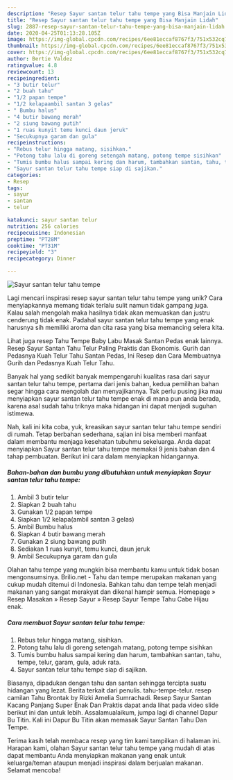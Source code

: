 ```yaml
---
description: "Resep Sayur santan telur tahu tempe yang Bisa Manjain Lidah"
title: "Resep Sayur santan telur tahu tempe yang Bisa Manjain Lidah"
slug: 2887-resep-sayur-santan-telur-tahu-tempe-yang-bisa-manjain-lidah
date: 2020-04-25T01:13:28.105Z
image: https://img-global.cpcdn.com/recipes/6ee81eccaf8767f3/751x532cq70/sayur-santan-telur-tahu-tempe-foto-resep-utama.jpg
thumbnail: https://img-global.cpcdn.com/recipes/6ee81eccaf8767f3/751x532cq70/sayur-santan-telur-tahu-tempe-foto-resep-utama.jpg
cover: https://img-global.cpcdn.com/recipes/6ee81eccaf8767f3/751x532cq70/sayur-santan-telur-tahu-tempe-foto-resep-utama.jpg
author: Bertie Valdez
ratingvalue: 4.8
reviewcount: 13
recipeingredient:
- "3 butir telur"
- "2 buah tahu"
- "1/2 papan tempe"
- "1/2 kelapaambil santan 3 gelas"
- " Bumbu halus"
- "4 butir bawang merah"
- "2 siung bawang putih"
- "1 ruas kunyit temu kunci daun jeruk"
- "Secukupnya garam dan gula"
recipeinstructions:
- "Rebus telur hingga matang, sisihkan."
- "Potong tahu lalu di goreng setengah matang, potong tempe sisihkan"
- "Tumis bumbu halus sampai kering dan harum, tambahkan santan, tahu, tempe, telur, garam, gula, aduk rata."
- "Sayur santan telur tahu tempe siap di sajikan."
categories:
- Resep
tags:
- sayur
- santan
- telur

katakunci: sayur santan telur 
nutrition: 256 calories
recipecuisine: Indonesian
preptime: "PT28M"
cooktime: "PT31M"
recipeyield: "3"
recipecategory: Dinner

---
```



![Sayur santan telur tahu tempe](https://img-global.cpcdn.com/recipes/6ee81eccaf8767f3/751x532cq70/sayur-santan-telur-tahu-tempe-foto-resep-utama.jpg)

Lagi mencari inspirasi resep sayur santan telur tahu tempe yang unik? Cara menyiapkannya memang tidak terlalu sulit namun tidak gampang juga. Kalau salah mengolah maka hasilnya tidak akan memuaskan dan justru cenderung tidak enak. Padahal sayur santan telur tahu tempe yang enak harusnya sih memiliki aroma dan cita rasa yang bisa memancing selera kita.

Lihat juga resep Tahu Tempe Baby Labu Masak Santan Pedas enak lainnya. Resep Sayur Santan Tahu Telur Paling Praktis dan Ekonomis. Gurih dan Pedasnya Kuah Telur Tahu Santan Pedas, Ini Resep dan Cara Membuatnya Gurih dan Pedasnya Kuah Telur Tahu.

Banyak hal yang sedikit banyak mempengaruhi kualitas rasa dari sayur santan telur tahu tempe, pertama dari jenis bahan, kedua pemilihan bahan segar hingga cara mengolah dan menyajikannya. Tak perlu pusing jika mau menyiapkan sayur santan telur tahu tempe enak di mana pun anda berada, karena asal sudah tahu triknya maka hidangan ini dapat menjadi suguhan istimewa.


Nah, kali ini kita coba, yuk, kreasikan sayur santan telur tahu tempe sendiri di rumah. Tetap berbahan sederhana, sajian ini bisa memberi manfaat dalam membantu menjaga kesehatan tubuhmu sekeluarga. Anda dapat menyiapkan Sayur santan telur tahu tempe memakai 9 jenis bahan dan 4 tahap pembuatan. Berikut ini cara dalam menyiapkan hidangannya.

<!--inarticleads1-->

##### Bahan-bahan dan bumbu yang dibutuhkan untuk menyiapkan Sayur santan telur tahu tempe:

1. Ambil 3 butir telur
1. Siapkan 2 buah tahu
1. Gunakan 1/2 papan tempe
1. Siapkan 1/2 kelapa(ambil santan 3 gelas)
1. Ambil  Bumbu halus
1. Siapkan 4 butir bawang merah
1. Gunakan 2 siung bawang putih
1. Sediakan 1 ruas kunyit, temu kunci, daun jeruk
1. Ambil Secukupnya garam dan gula


Olahan tahu tempe yang mungkin bisa membantu kamu untuk tidak bosan mengonsumsinya. Brilio.net - Tahu dan tempe merupakan makanan yang cukup mudah ditemui di Indonesia. Bahkan tahu dan tempe telah menjadi makanan yang sangat merakyat dan dikenal hampir semua. Homepage » Resep Masakan » Resep Sayur » Resep Sayur Tempe Tahu Cabe Hijau enak. 

<!--inarticleads2-->

##### Cara membuat Sayur santan telur tahu tempe:

1. Rebus telur hingga matang, sisihkan.
1. Potong tahu lalu di goreng setengah matang, potong tempe sisihkan
1. Tumis bumbu halus sampai kering dan harum, tambahkan santan, tahu, tempe, telur, garam, gula, aduk rata.
1. Sayur santan telur tahu tempe siap di sajikan.


Biasanya, dipadukan dengan tahu dan santan sehingga tercipta suatu hidangan yang lezat. Berita terkait dari penulis. tahu-tempe-telur. resep camilan Tahu Brontak by Rizki Amelia Sumrachadi. Resep Sayur Santan Kacang Panjang Super Enak Dan Praktis dapat anda lihat pada video slide berikut ini dan untuk lebih. Assalamualaikum, jumpa lagi di channel Dapur Bu Titin. Kali ini Dapur Bu Titin akan memasak Sayur Santan Tahu Dan Tempe. 

Terima kasih telah membaca resep yang tim kami tampilkan di halaman ini. Harapan kami, olahan Sayur santan telur tahu tempe yang mudah di atas dapat membantu Anda menyiapkan makanan yang enak untuk keluarga/teman ataupun menjadi inspirasi dalam berjualan makanan. Selamat mencoba!

